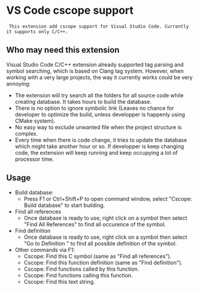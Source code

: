# VS Code cscope support
     This extension add cscope support for Visual Studio Code. Currently it supports only C/C++.

## Who may need this extension
Visual Studio Code C/C++ extension already supported tag parsing and symbol searching, which is based on Clang tag system. However, when working with a very large projects, the way it currently works could be very annoying:
* The extension will try search all the folders for all source code while creating database. It takes hours to build the database.
* There is no option to ignore symbolic link (Leaves no chance for developer to optimize the build, unless developper is happenly using CMake system).
* No easy way to exclude unwanted file when the project structure is complex.
* Every time when there is code change, it tries to update the database which might take another hour or so. If developper is keep changing code, the extension will keep running and keep occupying a lot of processor time.

## Usage
* Build database:
    * Press F1 or Ctrl+Shift+P to open command window, select "Cscope: Build database" to start building.
* Find all references
    * Once database is ready to use, right click on a symbol then select "Find All References" to find all occurence of the symbol.
* Find definition
    *  Once database is ready to use, right click on a symbol then select "Go to Definition " to find all possible definition of the symbol.
* Other commands via F1:
    * Cscope: Find this C symbol (same as "Find all references").
    * Cscope: Find this function definition (same as "Find definition").
    * Cscope: Find functions called by this function.
    * Cscope: Find functions calling this function.
    * Cscope: Find this text string.

        